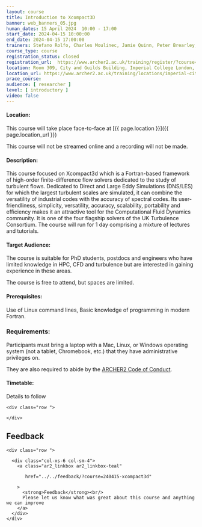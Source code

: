 ```yaml
---
layout: course
title: Introduction to Xcompact3D
banner: web_banners_05.jpg 
human_dates: 15 April 2024  10:00 - 17:00  
start_date: 2024-04-15 10:00:00
end_date: 2024-04-15 17:00:00
trainers: Stefano Rolfo, Charles Moulinec, Jamie Quinn, Peter Brearley, Cedric Flageul, Sylvain Laizet
course_type: course
registration_status: closed
registration_url:  https://www.archer2.ac.uk/training/register/?course=240415-xcompact3d
location: Room 309, City and Guilds Building, Imperial College London, South Kensington Campus
location_url: https://www.archer2.ac.uk/training/locations/imperial-city-guilds
prace_course: 
audience: [ researcher ]
level: [ introductory ]
video: false
---
```


#### Location:

This course will take place face-to-face at  [{{ page.location }}]({{ page.location_url }})

This course will not be streamed online and a recording will not be made.

#### Description: 

This course focused on Xcompact3d which is a Fortran-based framework of high-order finite-difference flow solvers dedicated to the study of turbulent flows. Dedicated to Direct and Large Eddy Simulations (DNS/LES) for which the largest turbulent scales are simulated, it can combine the versatility of industrial codes with the accuracy of spectral codes. Its user-friendliness, simplicity, versatility, accuracy, scalability, portability and efficiency makes it an attractive tool for the Computational Fluid Dynamics community. It is one of the four flagship solvers of the UK Turbulence Consortium. The course will run for 1 day comprising a mixture of lectures and tutorials. 

#### Target Audience:

The course is suitable for PhD students, postdocs and engineers who have limited knowledge in HPC, CFD and turbulence but are interested in gaining experience in these areas.

The course is free to attend, but spaces are limited.

#### Prerequisites:

Use of Linux command lines, Basic knowledge of programming in modern Fortran.

### Requirements:

Participants must bring a laptop with a Mac, Linux, or Windows operating system (not a tablet, Chromebook, etc.) that they have administrative privileges on.

They are also required to abide by the [ARCHER2  Code of Conduct](../../../about/policies/code-of-conduct.html). 


#### Timetable:

Details to follow

<section id="service">

<!-- 

<h2><a name="materials">Course materials</a></h2>
 -->


    <div class="row ">	

<!-- 		
      <div class="col-xs-6 col-sm-4">
        <a class="ar2_linkbox ar2_linkbox-green" 
          href="   ">
          <strong>Course materials</strong>         
        </a>
      </div>
 -->

<!--  
      <div class="col-xs-6 col-sm-4">
        <a class="ar2_linkbox ar2_linkbox-teal" 
          href="https://pad.archer2.ac.uk/p/240415-xcompact3d">
          <strong>Course Chat</strong>       
        </a>
      </div>
		
 -->
 	</div>
		
		
					


<!-- 		
<h2><a name="videos">Videos</a></h2>

<h3>Session 1</h3>

<div>
	<iframe title="Video" width="560" height="315" src="https://www.youtube.com/embed/xxxxxxxxxxx" frameborder="0" allow="accelerometer; autoplay; encrypted-media; gyroscope; picture-in-picture" allowfullscreen></iframe>
</div>

 -->





 
<h2><a name="feedback">Feedback</a></h2>


    <div class="row ">	

      <div class="col-xs-6 col-sm-4">
        <a class="ar2_linkbox ar2_linkbox-teal" 

           href="../../feedback/?course=240415-xcompact3d" 

		>
          <strong>Feedback</strong><br/>
          Please let us know what was great about this course and anything we can improve
        </a>
      </div>
    </div>
		
		

 
</section>


